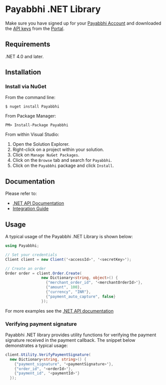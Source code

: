 # Payabbhi .NET Library

Make sure you have signed up for your [Payabbhi Account](https://payabbhi.com/docs/account) and downloaded the [API keys](https://payabbhi.com/docs/account/#api-keys) from the [Portal](https://payabbhi.com/portal).

## Requirements

.NET 4.0 and later.

## Installation
### Install via NuGet

From the command line:

```
$ nuget install Payabbhi

```

From Package Manager:

```
PM> Install-Package Payabbhi
```

From within Visual Studio:

  1. Open the Solution Explorer.
  2. Right-click on a project within your solution.
  3. Click on `Manage NuGet Packages`.
  4. Click on the `Browse` tab and search for `Payabbhi`.
  5. Click on the `Payabbhi` package and click `Install`.

## Documentation

Please refer to:
- [.NET API Documentation](https://payabbhi.com/docs/api/?csharp)
- [Integration Guide](https://payabbhi.com/docs/integration)


## Usage
A typical usage of the Payabbhi .NET Library is shown below:


```csharp
using Payabbhi;

// Set your credentials
Client client = new Client('<accessId>', '<secretKey>');

// Create an order
Order order = client.Order.Create(
                new Dictionary<string, object>() {
                  {"merchant_order_id", '<merchantOrderId>'},
                  {"amount", 100},
                  {"currency", "INR"},
                  {"payment_auto_capture", false}
                });


```
For more examples see the [.NET API documentation](https://payabbhi.com/docs/api/?csharp)


### Verifying payment signature
Payabbhi .NET library provides utility functions for verifying the payment signature received in the payment callback. The snippet below demonstrates a typical usage:

```csharp
client.Utility.VerifyPaymentSignature(
  new Dictionary<string, string>() {
    {"payment_signature", '<paymentSignature>'},
    {"order_id", '<orderId>'},
    {"payment_id", '<paymentId>'}
  });
```
